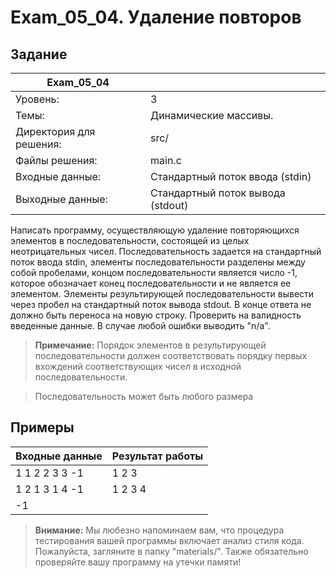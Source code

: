 # Exam_05_04. Удаление повторов

## Задание

| Exam_05_04 | |
| ------ | ------ |
| Уровень: | 3 |
| Темы: | Динамические массивы. |
| Директория для решения: | src/ |
| Файлы решения: | main.c |
| Входные данные: | Стандартный поток ввода (stdin) |
| Выходные данные: | Стандартный поток вывода (stdout) |

Написать программу, осуществляющую удаление повторяющихся элементов в последовательности, состоящей из целых неотрицательных чисел. Последовательность задается на стандартный поток ввода stdin, элементы последовательности разделены между собой пробелами, концом последовательности является число -1, которое обозначает конец последовательности и не является ее элементом. Элементы результирующей последовательности вывести через пробел на стандартный поток вывода stdout. В конце ответа не должно быть переноса на новую строку. Проверить на валидность введенные данные. В случае любой ошибки выводить "n/a".

> **Примечание:** Порядок элементов в результирующей последовательности должен соответствовать порядку первых вхождений соответствующих чисел в исходной последовательности. 

> Последовательность может быть любого размера
> 
## Примеры

| Входные данные | Результат работы |
| ------ | ------ |
| 1 1 2 2 3 3 -1 | 1 2 3 |
| 1 2 1 3 1 4 -1 | 1 2 3 4 |
| -1 |  |

> **Внимание:** Мы любезно напоминаем вам, что процедура тестирования вашей программы включает анализ стиля кода. Пожалуйста, загляните в папку "materials/". Также обязательно проверяйте вашу программу на утечки памяти!
